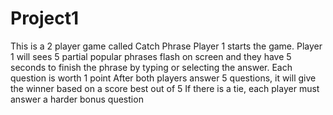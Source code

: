 # Project1

This is a 2 player game called Catch Phrase
Player 1 starts the game.
Player 1 will sees 5 partial popular phrases flash on screen and they have 5 seconds to finish the phrase by typing or selecting the answer.
Each question is worth 1 point
After both players answer 5 questions, it will give the winner based on a score best out of 5 
If there is a tie, each player must answer a harder bonus question
